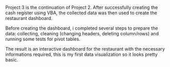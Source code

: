 Project 3 is the continuation of Project 2. 
After successfully creating the cash register using VBA, the collected data was then used to create the restaurant dashboard.

Before creating the dashboard, i completed several steps to prepare the data: collecting, cleaning (changing headers, 
deleting column/rows) and running some tests for pivot tables.

The result is an interactive dashboard for the restaurant with the necessary informations required, 
this is my first data visualization so it looks pretty basic.
